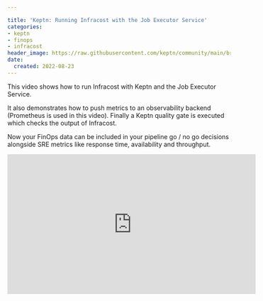 ```yaml
---

title: 'Keptn: Running Infracost with the Job Executor Service'
categories:
- keptn
- finops
- infracost
header_image: https://raw.githubusercontent.com/keptn/community/main/branding/logos/keptn-logo-square.svg
date:
  created: 2022-08-23
---
```


This video shows how to run Infracost with Keptn and the Job Executor Service.

<!-- more -->

It also demonstrates how to push metrics to an observability backend (Prometheus is used in this video). Finally a Keptn quality gate is executed which checks the output of Infracost.

Now your FinOps data can be included in your pipeline go / no go decisions alongside SRE metrics like response time, availability and throughput.

<iframe width="560" height="315" src="https://www.youtube.com/embed/L8AWjCAHv-4" title="YouTube video player" frameborder="0" allow="accelerometer; autoplay; clipboard-write; encrypted-media; gyroscope; picture-in-picture" allowfullscreen></iframe>